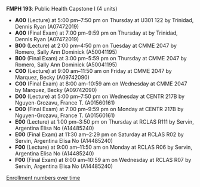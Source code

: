 **FMPH 193**: Public Health Capstone I (4 units)

- **A00** (Lecture) at 5:00 pm–7:50 pm on Thursday at U301 122 by Trinidad, Dennis Ryan (A07472019)
- **A00** (Final Exam) at 7:00 pm–9:59 pm on Thursday at   by Trinidad, Dennis Ryan (A07472019)
- **B00** (Lecture) at 2:00 pm–4:50 pm on Tuesday at CMME 2047 by Romero, Sally Ann Dominick (A50041195)
- **B00** (Final Exam) at 3:00 pm–5:59 pm on Thursday at CMME 2047 by Romero, Sally Ann Dominick (A50041195)
- **C00** (Lecture) at 9:00 am–11:50 am on Friday at CMME 2047 by Marquez, Becky (A09742090)
- **C00** (Final Exam) at 8:00 am–10:59 am on Wednesday at CMME 2047 by Marquez, Becky (A09742090)
- **D00** (Lecture) at 5:00 pm–7:50 pm on Wednesday at CENTR 217B by Nguyen-Grozavu, France T. (A01560161)
- **D00** (Final Exam) at 7:00 pm–9:59 pm on Monday at CENTR 217B by Nguyen-Grozavu, France T. (A01560161)
- **E00** (Lecture) at 1:00 pm–3:50 pm on Thursday at RCLAS R111 by Servin, Argentina Elisa No (A14485240)
- **E00** (Final Exam) at 11:30 am–2:29 pm on Saturday at RCLAS R02 by Servin, Argentina Elisa No (A14485240)
- **F00** (Lecture) at 9:00 am–11:50 am on Monday at RCLAS R06 by Servin, Argentina Elisa No (A14485240)
- **F00** (Final Exam) at 8:00 am–10:59 am on Wednesday at RCLAS R07 by Servin, Argentina Elisa No (A14485240)

[Enrollment numbers over time](./FMPH193.tsv)
